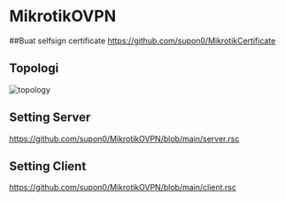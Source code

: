 # MikrotikOVPN
##Buat selfsign certificate
https://github.com/supon0/MikrotikCertificate
## Topologi
![topology](https://user-images.githubusercontent.com/12297168/113496955-0f6e0b80-9529-11eb-8a91-6dae31252803.png)

## Setting Server
https://github.com/supon0/MikrotikOVPN/blob/main/server.rsc

## Setting Client
https://github.com/supon0/MikrotikOVPN/blob/main/client.rsc
